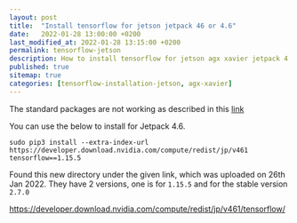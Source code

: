 ```yaml
---
layout: post
title:  "Install tensorflow for jetson jetpack 46 or 4.6"
date:   2022-01-28 13:00:00 +0200
last_modified_at: 2022-01-28 13:15:00 +0200
permalink: tensorflow-jetson
description: How to install tensorflow for jetson agx xavier jetpack 4.6 or jpv46
published: true
sitemap: true
categories: [tensorflow-installation-jetson, agx-xavier]  
---
```


The standard packages are not working as described in this [link](https://docs.nvidia.com/deeplearning/frameworks/install-tf-jetson-platform-release-notes/tf-jetson-rel.html#tf-jetson-rel)

You can use the below to install for Jetpack 4.6.

`sudo pip3 install --extra-index-url https://developer.download.nvidia.com/compute/redist/jp/v461 tensorflow==1.15.5`

Found this new directory under the given link, which was uploaded on 26th Jan 2022. They have 2 versions, one is for `1.15.5` and for the stable version `2.7.0`

https://developer.download.nvidia.com/compute/redist/jp/v461/tensorflow/
